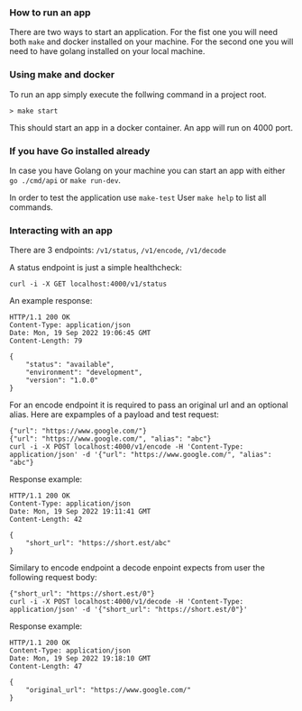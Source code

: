 ### How to run an app

There are two ways to start an application. For the fist one you will need
both `make` and docker installed on your machine. For the second one you will
need to have golang installed on your local machine.

### Using make and docker 

To run an app simply execute the follwing command in a project root.
```
> make start
```
This should start an app in a docker container. An app will run on 4000 port.

### If you have Go installed already

In case you have Golang on your machine you can start an app
with either `go ./cmd/api` or `make run-dev`.

In order to test the application use `make-test`
User `make help` to list all commands.

### Interacting with an app

There are 3 endpoints: `/v1/status`, `/v1/encode`, `/v1/decode`

A status endpoint is just a simple healthcheck:
```
curl -i -X GET localhost:4000/v1/status
```

An example response:
```
HTTP/1.1 200 OK
Content-Type: application/json
Date: Mon, 19 Sep 2022 19:06:45 GMT
Content-Length: 79

{
	"status": "available",
	"environment": "development",
	"version": "1.0.0"
}
```

For an encode endpoint it is required to pass an original url and an optional alias.
Here are expamples of a payload and test request:
```
{"url": "https://www.google.com/"}
{"url": "https://www.google.com/", "alias": "abc"}
curl -i -X POST localhost:4000/v1/encode -H 'Content-Type: application/json' -d '{"url": "https://www.google.com/", "alias": "abc"}
```
Response example:
```
HTTP/1.1 200 OK
Content-Type: application/json
Date: Mon, 19 Sep 2022 19:11:41 GMT
Content-Length: 42

{
	"short_url": "https://short.est/abc"
}
```

Similary to encode endpoint a decode enpoint expects from user the following request body:
```
{"short_url": "https://short.est/0"}
curl -i -X POST localhost:4000/v1/decode -H 'Content-Type: application/json' -d '{"short_url": "https://short.est/0"}'
```
Response example:
```
HTTP/1.1 200 OK
Content-Type: application/json
Date: Mon, 19 Sep 2022 19:18:10 GMT
Content-Length: 47

{
	"original_url": "https://www.google.com/"
}
```

